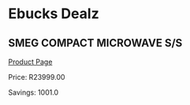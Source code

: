 
# Ebucks Dealz
## SMEG COMPACT MICROWAVE S/S
[Product Page](https://www.ebucks.com/web/shop/productSelected.do?prodId=911770992&catId=704989856)

Price: R23999.00

Savings: 1001.0


	